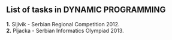 ## List of tasks in DYNAMIC PROGRAMMING

**1.** Sljivik - Serbian Regional Competition 2012.  
**2.** Pljacka - Serbian Informatics Olympiad 2013.
